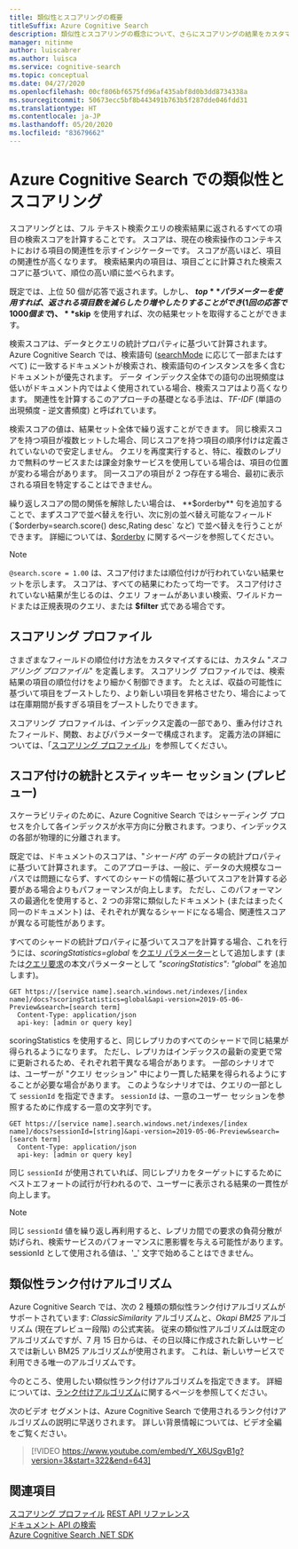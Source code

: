 ```yaml
---
title: 類似性とスコアリングの概要
titleSuffix: Azure Cognitive Search
description: 類似性とスコアリングの概念について、さらにスコアリングの結果をカスタマイズするために開発者ができることについて説明します。
manager: nitinme
author: luiscabrer
ms.author: luisca
ms.service: cognitive-search
ms.topic: conceptual
ms.date: 04/27/2020
ms.openlocfilehash: 00cf806bf6575fd96af435abf8d0b3dd8734338a
ms.sourcegitcommit: 50673ecc5bf8b443491b763b5f287dde046fdd31
ms.translationtype: HT
ms.contentlocale: ja-JP
ms.lasthandoff: 05/20/2020
ms.locfileid: "83679662"
---
```

# <a name="similarity-and-scoring-in-azure-cognitive-search"></a>Azure Cognitive Search での類似性とスコアリング

スコアリングとは、フル テキスト検索クエリの検索結果に返されるすべての項目の検索スコアを計算することです。 スコアは、現在の検索操作のコンテキストにおける項目の関連性を示すインジケーターです。 スコアが高いほど、項目の関連性が高くなります。 検索結果内の項目は、項目ごとに計算された検索スコアに基づいて、順位の高い順に並べられます。 

既定では、上位 50 個が応答で返されます。しかし、 **$top** パラメーターを使用すれば、返される項目数を減らしたり増やしたりすることができ (1 回の応答で 1000 個まで)、 **$skip** を使用すれば、次の結果セットを取得することができます。

検索スコアは、データとクエリの統計プロパティに基づいて計算されます。 Azure Cognitive Search では、検索語句 ([searchMode](https://docs.microsoft.com/rest/api/searchservice/search-documents#searchmodeany--all-optional) に応じて一部またはすべて) に一致するドキュメントが検索され、検索語句のインスタンスを多く含むドキュメントが優先されます。 データ インデックス全体での語句の出現頻度は低いがドキュメント内ではよく使用されている場合、検索スコアはより高くなります。 関連性を計算するこのアプローチの基礎となる手法は、*TF-IDF* (単語の出現頻度 - 逆文書頻度) と呼ばれています。

検索スコアの値は、結果セット全体で繰り返すことができます。 同じ検索スコアを持つ項目が複数ヒットした場合、同じスコアを持つ項目の順序付けは定義されていないので安定しません。 クエリを再度実行すると、特に、複数のレプリカで無料のサービスまたは課金対象サービスを使用している場合は、項目の位置が変わる場合があります。 同一スコアの項目が 2 つ存在する場合、最初に表示される項目を特定することはできません。

繰り返しスコアの間の関係を解除したい場合は、 **$orderby** 句を追加することで、まずスコアで並べ替えを行い、次に別の並べ替え可能なフィールド (`$orderby=search.score() desc,Rating desc` など) で並べ替えを行うことができます。 詳細については、[$orderby](https://docs.microsoft.com/azure/search/search-query-odata-orderby) に関するページを参照してください。

> [!NOTE]
> `@search.score = 1.00` は、スコア付けまたは順位付けが行われていない結果セットを示します。 スコアは、すべての結果にわたって均一です。 スコア付けされていない結果が生じるのは、クエリ フォームがあいまい検索、ワイルドカードまたは正規表現のクエリ、または **$filter** 式である場合です。 

## <a name="scoring-profiles"></a>スコアリング プロファイル

さまざまなフィールドの順位付け方法をカスタマイズするには、カスタム "*スコアリング プロファイル*" を定義します。 スコアリング プロファイルでは、検索結果の項目の順位付けをより細かく制御できます。 たとえば、収益の可能性に基づいて項目をブーストしたり、より新しい項目を昇格させたり、場合によっては在庫期間が長すぎる項目をブーストしたりできます。 

スコアリング プロファイルは、インデックス定義の一部であり、重み付けされたフィールド、関数、およびパラメーターで構成されます。 定義方法の詳細については、「[スコアリング プロファイル](index-add-scoring-profiles.md)」を参照してください。

<a name="scoring-statistics"></a>

## <a name="scoring-statistics-and-sticky-sessions-preview"></a>スコア付けの統計とスティッキー セッション (プレビュー)

スケーラビリティのために、Azure Cognitive Search ではシャーディング プロセスを介して各インデックスが水平方向に分散されます。つまり、インデックスの各部が物理的に分離されます。

既定では、ドキュメントのスコアは、"*シャード内*" のデータの統計プロパティに基づいて計算されます。 このアプローチは、一般に、データの大規模なコーパスでは問題にならず、すべてのシャードの情報に基づいてスコアを計算する必要がある場合よりもパフォーマンスが向上します。 ただし、このパフォーマンスの最適化を使用すると、2 つの非常に類似したドキュメント (またはまったく同一のドキュメント) は、それぞれが異なるシャードになる場合、関連性スコアが異なる可能性があります。

すべてのシャードの統計プロパティに基づいてスコアを計算する場合、これを行うには、*scoringStatistics=global* を[クエリ パラメーター](https://docs.microsoft.com/rest/api/searchservice/search-documents)として追加します (または[クエリ要求](https://docs.microsoft.com/rest/api/searchservice/search-documents)の本文パラメーターとして *"scoringStatistics": "global"* を追加します)。

```http
GET https://[service name].search.windows.net/indexes/[index name]/docs?scoringStatistics=global&api-version=2019-05-06-Preview&search=[search term]
  Content-Type: application/json
  api-key: [admin or query key]  
```
scoringStatistics を使用すると、同じレプリカのすべてのシャードで同じ結果が得られるようになります。 ただし、レプリカはインデックスの最新の変更で常に更新されるため、それぞれ若干異なる場合があります。 一部のシナリオでは、ユーザーが "クエリ セッション" 中により一貫した結果を得られるようにすることが必要な場合があります。 このようなシナリオでは、クエリの一部として `sessionId` を指定できます。 `sessionId` は、一意のユーザー セッションを参照するために作成する一意の文字列です。

```http
GET https://[service name].search.windows.net/indexes/[index name]/docs?sessionId=[string]&api-version=2019-05-06-Preview&search=[search term]
  Content-Type: application/json
  api-key: [admin or query key]  
```
同じ `sessionId` が使用されていれば、同じレプリカをターゲットにするためにベストエフォートの試行が行われるので、ユーザーに表示される結果の一貫性が向上します。 

> [!NOTE]
> 同じ `sessionId` 値を繰り返し再利用すると、レプリカ間での要求の負荷分散が妨げられ、検索サービスのパフォーマンスに悪影響を与える可能性があります。 sessionId として使用される値は、'_' 文字で始めることはできません。

## <a name="similarity-ranking-algorithms"></a>類似性ランク付けアルゴリズム

Azure Cognitive Search では、次の 2 種類の類似性ランク付けアルゴリズムがサポートされています: *ClassicSimilarity* アルゴリズムと、*Okapi BM25* アルゴリズム (現在プレビュー段階) の公式実装。 従来の類似性アルゴリズムは既定のアルゴリズムですが、7 月 15 日からは、その日以降に作成された新しいサービスでは新しい BM25 アルゴリズムが使用されます。 これは、新しいサービスで利用できる唯一のアルゴリズムです。

今のところ、使用したい類似性ランク付けアルゴリズムを指定できます。 詳細については、[ランク付けアルゴリズム](index-ranking-similarity.md)に関するページを参照してください。

次のビデオ セグメントは、Azure Cognitive Search で使用されるランク付けアルゴリズムの説明に早送りされます。 詳しい背景情報については、ビデオ全編をご覧ください。

> [!VIDEO https://www.youtube.com/embed/Y_X6USgvB1g?version=3&start=322&end=643]

## <a name="see-also"></a>関連項目

 [スコアリング プロファイル](index-add-scoring-profiles.md) [REST API リファレンス](https://docs.microsoft.com/rest/api/searchservice/)   
 [ドキュメント API の検索](https://docs.microsoft.com/rest/api/searchservice/search-documents)   
 [Azure Cognitive Search .NET SDK](https://docs.microsoft.com/dotnet/api/overview/azure/search?view=azure-dotnet)  
